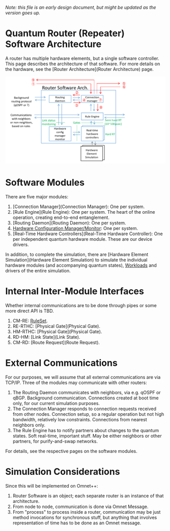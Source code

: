 
*Note: this file is an early design document, but might be updated as the version goes up.*

# Quantum Router (Repeater) Software Architecture #

A router has multiple hardware elements, but a single software
controller. This page describes the architecture of that software.
For more details on the hardware, see the 
[Router Architecture](Router Architecture) page.

<!--![Router software arch.PNG](https://bitbucket.org/repo/R4A77B/images/716978964-Router%20software%20arch.PNG)-->
![Router software arch.PNG](img/716978964-Router%20software%20arch.PNG)

# Software Modules #

There are five major modules:

1. [Connection Manager](Connection Manager): One per system.
1. [Rule Engine](Rule Engine): One per system. The heart of the online operation, creating end-to-end entanglement.
1. [Routing Daemon](Routing Daemon): One per system.
1. [Hardware Configuration Manager/Monitor](HardwareConfigManager_Methods): One per system.
1. [Real-Time Hardware Controllers](Real-Time Hardware Controller): One per independent quantum hardware module. These are our device drivers.

In addition, to complete the simulation, there are [Hardware Element Simulation](Hardware Element Simulation) to simulate the individual hardware modules (and accompanying quantum states), [Workloads](Workloads) and drivers of the entire simulation.

# Internal Inter-Module Interfaces #

Whether internal communications are to be done through pipes or some more direct API is TBD.

1. CM-RE: [RuleSet](RuleSet).
1. RE-RTHC: [Physical Gate](Physical Gate).
1. HM-RTHC: [Physical Gate](Physical Gate).
1. RD-HM: [Link State](Link State).
1. CM-RD: [Route Request](Route Request).

# External Communications #

For our purposes, we will assume that all external communications are via TCP/IP. Three of the modules may communicate with other routers:

1. The Routing Daemon communicates with neighbors, via e.g. qOSPF or
qBGP.  Background communication.  Connections created at boot time
only, for our current simulation purposes.
1. The Connection Manager responds to connection requests received
from other nodes. Connection setup, so a regular operation but not
high bandwidth, relatively low constraints.  Connections from nearest
neighbors only.
1. The Rule Engine has to notify partners about changes to the quantum
states. Soft real-time, important stuff.  May be either neighbors or
other partners, for purify-and-swap networks.

For details, see the respective pages on the software modules.

# Simulation Considerations #

Since this will be implemented on Omnet++:

1. Router Software is an object; each separate router is an instance
of that architecture.
1. From node to node, communication is done via Omnet Message.
1. From "process" to process inside a router, communication may be
just method invocations for synchronous stuff, but anything that
involves representation of time has to be done as an Omnet message.

